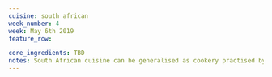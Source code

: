 ```yaml
---
cuisine: south african
week_number: 4
week: May 6th 2019
feature_row:

core_ingredients: TBD
notes: South African cuisine can be generalised as cookery practised by indigenous people of Africa and cookery that emerged from several waves of colonisation and immigration (Wikipedia). Stay tuned!
---
```



